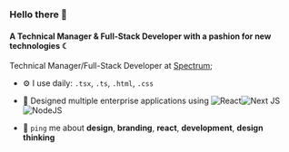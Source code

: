 ### Hello there 👋

#### A Technical Manager & Full-Stack Developer with a pashion for new technologies ☾

Technical Manager/Full-Stack Developer at [Spectrum](https://www.spectrum.com?ref=github-askurat);<br>

- ⚙️ I use daily: `.tsx`, `.ts`, `.html`, `.css`
- 💅 Designed multiple enterprise applications using ![React](https://img.shields.io/badge/react-%2320232a.svg?style=for-the-badge&logo=react&logoColor=%2361DAFB)![Next JS](https://img.shields.io/badge/Next-black?style=for-the-badge&logo=next.js&logoColor=white)![NodeJS](https://img.shields.io/badge/node.js-6DA55F?style=for-the-badge&logo=node.js&logoColor=white)

- 💬 `ping` me about **design**, **branding**, **react**, **development**, **design thinking**
